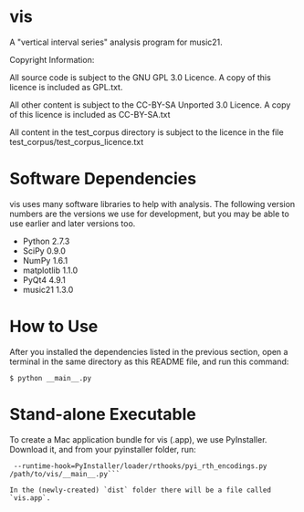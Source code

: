 vis
===

A "vertical interval series" analysis program for music21.

Copyright Information:

All source code is subject to the GNU GPL 3.0 Licence. A copy of this licence is included as GPL.txt.

All other content is subject to the CC-BY-SA Unported 3.0 Licence. A copy of this licence is included as CC-BY-SA.txt

All content in the test_corpus directory is subject to the licence in the file test_corpus/test_corpus_licence.txt

Software Dependencies
=====================
vis uses many software libraries to help with analysis. The following version numbers are the versions we use for development, but you may be able to use earlier and later versions too.

- Python 2.7.3
- SciPy 0.9.0
- NumPy 1.6.1
- matplotlib 1.1.0
- PyQt4 4.9.1
- music21 1.3.0

How to Use
==========
After you installed the dependencies listed in the previous section, open a terminal in the same directory as this README file, and run this command:

`$ python __main__.py`

Stand-alone Executable
======================
To create a Mac application bundle for vis (.app), we use PyInstaller. Download it, and from your
pyinstaller folder, run:

```$ python pyinstaller.py --windowed --name=vis
 --runtime-hook=PyInstaller/loader/rthooks/pyi_rth_encodings.py /path/to/vis/__main__.py```

In the (newly-created) `dist` folder there will be a file called `vis.app`.
